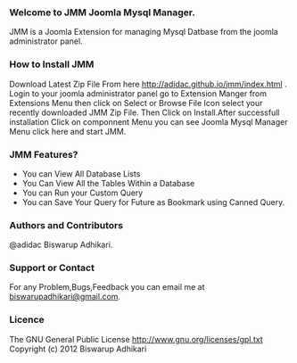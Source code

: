 ### Welcome to JMM Joomla Mysql Manager.

JMM is a Joomla Extension for managing Mysql Datbase from the joomla administrator panel.

### How to Install JMM

Download Latest Zip File From here http://adidac.github.io/jmm/index.html . Login to your joomla administrator
panel go to Extension Manger from Extensions Menu then click on Select or Browse File Icon select your recently downloaded JMM Zip File. Then Click on Install.After successfull installation Click on componnent Menu you can see Joomla Mysql Manager Menu click here and start JMM. 

### JMM Features?

* You can View All Database Lists
* You Can View All the Tables Within a Database
* You can Run your Custom Query
* You can Save Your Query for Future as Bookmark using Canned Query.

### Authors and Contributors

@adidac Biswarup Adhikari.

### Support or Contact

For any Problem,Bugs,Feedback you can email me at biswarupadhikari@gmail.com.

### Licence

The GNU General Public License
http://www.gnu.org/licenses/gpl.txt
Copyright (c) 2012 Biswarup Adhikari
